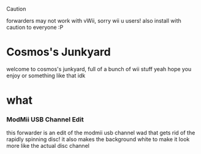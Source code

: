 > [!CAUTION]  
> forwarders may not work with vWii, sorry wii u users!
> also install with caution to everyone :P

# Cosmos's Junkyard
welcome to cosmos's junkyard, full of a bunch of wii stuff
yeah hope you enjoy or something like that idk

# what
### ModMii USB Channel Edit
this forwarder is an edit of the modmii usb channel wad that gets rid of the rapidly spinning disc!
it also makes the background white to make it look more like the actual disc channel
